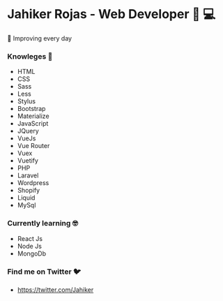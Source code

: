 # Jahiker Rojas - Web Developer :man: :computer:

:dart: Improving every day

### Knowleges :brain:

- HTML
- CSS
- Sass
- Less
- Stylus
- Bootstrap
- Materialize
- JavaScript
- JQuery
- VueJs
- Vue Router
- Vuex
- Vuetify
- PHP
- Laravel
- Wordpress
- Shopify
- Liquid
- MySql

### Currently learning :nerd_face:

- React Js
- Node Js
- MongoDb

### Find me on Twitter :bird:

- https://twitter.com/Jahiker
